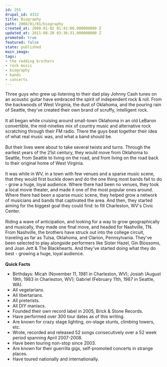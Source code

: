 ```yaml
---
id: 255
drupal_id: 4332
title: Biography
path: 2008/01/01/biography
created_at: 2008-01-02 01:42:00.000000000 Z
updated_at: 2011-08-20 03:36:31.000000000 Z
promoted: true
featured: false
state: published
main_image: 
tags:
- the redding brothers
- rock music
- biography
- bands
- concerts
---
```

Three guys who grew up listening to their dad play Johnny Cash tunes on an acoustic guitar have embraced the spirit of independent rock &amp; roll. From the backwoods of West Virginia, the dust of Oklahoma, and the pouring rain of Seattle, they've created their own brand of scruffy, intelligent rock.<br /><br />It all began while cruising around small-town Oklahoma in an old LeBaron convertible, the mid-nineties mix of country music and alternative rock scratching through their FM radio. There the guys beat together their idea of what real music was, and what a band should be.<br /><br />But their lives were about to take several twists and turns. Through the earliest years of the 21st century, they would move from Oklahoma to Seattle, from Seattle to living on the road, and from living on the road back to their original home of West Virginia.<br /><br />It was while in WV, in a town with few venues and a sparse music scene, that they would first buckle down and do the one thing most bands fail to do - grow a huge, loyal audience. Where there had been no venues, they took a local movie theater, and made it one of the most popular ones around. Where there had been a sparse music scene, they helped grow a network of musicians and bands that captivated the area. And then, they started aiming for the biggest goal they could find: to fill Charleston, WV's Civic Center.<br /><br />Riding a wave of anticipation, and looking for a way to grow geographically and musically, they made one final move, and headed for Nashville, TN.<br />From Nashville, the brothers have struck out into the college circuit, traveling as far as Tulsa, Oklahoma, and Clarion, Pennsylvania. They've been selected to play alongside performers like Sister Hazel, Gin Blossoms, and Joan Jett &amp; The Blackhearts. And they've started doing what they do best - growing a huge, loyal audience.<br /><br /><span class="Apple-style-span" style="font-weight:bold;">Quick Facts</span><br /><ul><li>Birthdays: Micah (November 11, 1981 in Charleston, WV); Josiah (August 19th, 1983 in Charleston, WV); Gabriel (February 11th, 1987 in Seattle, WA).<br /></li><li>All vegetarians.<br /></li><li>All libertarians.<br /></li><li>All preterists.<br /></li><li>All DIY maniacs.<br /></li><li>Founded their own record label in 2005, Brick &amp; Stone Records.<br /></li><li>Have performed over 300 tour dates as of this writing.<br /></li><li>Are known for crazy stage lighting, on-stage stunts, climbing towers, etc.<br /></li><li>Wrote, recorded and released 52 songs consecutively over a 52 week period spanning April 2007-2008.<br /></li><li>Have been touring non-stop since 2003.<br /></li><li>Are known for their guerrilla gigs, self-promoted concerts in strange places.<br /></li><li>Have toured nationally and internationally.<br /></li></ul>
